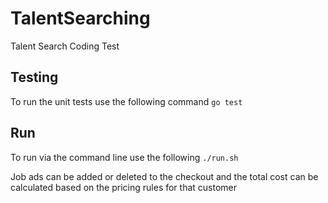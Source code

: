 # TalentSearching
Talent Search Coding Test

## Testing
To run the unit tests use the following command `go test` 

## Run
To run via the command line use the following `./run.sh`

Job ads can be added or deleted to the checkout and the total cost can be calculated based on the pricing rules for that customer
